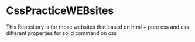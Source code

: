 # CssPracticeWEBsites
This Repository is for those websites that based on html + pure css and css different properties for solid  command on css
